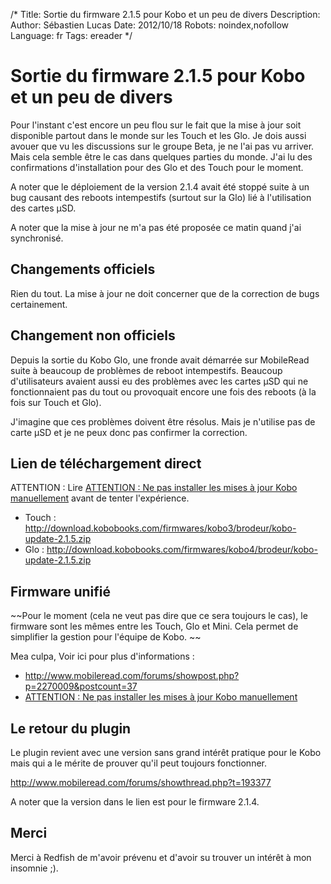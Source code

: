 /*
Title: Sortie du firmware 2.1.5 pour Kobo et un peu de divers
Description: 
Author: Sébastien Lucas
Date: 2012/10/18
Robots: noindex,nofollow
Language: fr
Tags: ereader
*/
# Sortie du firmware 2.1.5 pour Kobo et un peu de divers

Pour l'instant c'est encore un peu flou sur le fait que la mise à jour soit disponible partout dans le monde sur les Touch et les Glo. Je dois aussi avouer que vu les discussions sur le groupe Beta, je ne l'ai pas vu arriver. Mais cela semble être le cas dans quelques parties du monde. J'ai lu des confirmations d'installation pour des Glo et des Touch pour le moment.

A noter que le déploiement de la version 2.1.4 avait été stoppé suite à un bug causant des reboots intempestifs (surtout sur la Glo) lié à l'utilisation des cartes µSD.

A noter que la mise à jour ne m'a pas été proposée ce matin quand j'ai synchronisé.

## Changements officiels

Rien du tout. La mise à jour ne doit concerner que de la correction de bugs certainement.

## Changement non officiels

Depuis la sortie du Kobo Glo, une fronde avait démarrée sur MobileRead suite à beaucoup de problèmes de reboot intempestifs. Beaucoup d'utilisateurs avaient aussi eu des problèmes avec les cartes µSD qui ne fonctionnaient pas du tout ou provoquait encore une fois des reboots (à la fois sur Touch et Glo).

J'imagine que ces problèmes doivent être résolus. Mais je n'utilise pas de carte µSD et je ne peux donc pas confirmer la correction.

## Lien de téléchargement direct

ATTENTION : Lire [ATTENTION : Ne pas installer les mises à jour Kobo manuellement](/blog/kobo-ereader-touch-40) avant de tenter l'expérience.

* Touch : http://download.kobobooks.com/firmwares/kobo3/brodeur/kobo-update-2.1.5.zip
* Glo : http://download.kobobooks.com/firmwares/kobo4/brodeur/kobo-update-2.1.5.zip

## Firmware unifié

~~Pour le moment (cela ne veut pas dire que ce sera toujours le cas), le firmware sont les mêmes entre les Touch, Glo et Mini. Cela permet de simplifier la gestion pour l'équipe de Kobo.
~~

Mea culpa, Voir ici pour plus d'informations :
* http://www.mobileread.com/forums/showpost.php?p=2270009&postcount=37
* [ATTENTION : Ne pas installer les mises à jour Kobo manuellement](/blog/kobo-ereader-touch-40)

## Le retour du plugin

Le plugin revient avec une version sans grand intérêt pratique pour le Kobo mais qui a le mérite de prouver qu'il peut toujours fonctionner.

http://www.mobileread.com/forums/showthread.php?t=193377

A noter que la version dans le lien est pour le firmware 2.1.4.

## Merci

Merci à Redfish de m'avoir prévenu et d'avoir su trouver un intérêt à mon insomnie ;).
